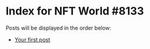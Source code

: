# Index for NFT World #8133
Posts will be displayed in the order below:

- [Your first post](./001-first.md)

